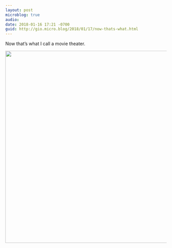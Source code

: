 ```yaml
---
layout: post
microblog: true
audio: 
date: 2018-01-16 17:21 -0700
guid: http://gio.micro.blog/2018/01/17/now-thats-what.html
---
```

Now that’s what I call a movie theater.

<img src="http://microblog.stevegio.net/uploads/2018/582e1b7762.jpg" width="600" height="600" />
